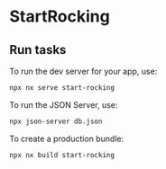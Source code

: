 # StartRocking

## Run tasks

To run the dev server for your app, use:

```sh
npx nx serve start-rocking
```

To run the JSON Server, use:

```sh
npx json-server db.json
```

To create a production bundle:

```sh
npx nx build start-rocking
```
